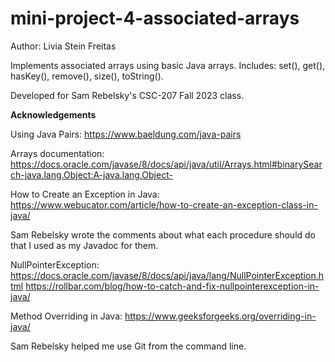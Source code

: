 # mini-project-4-associated-arrays

Author: Livia Stein Freitas

Implements associated arrays using basic Java arrays. Includes: set(), get(), hasKey(), remove(), size(), toString().

Developed for Sam Rebelsky's CSC-207 Fall 2023 class.

**Acknowledgements**

Using Java Pairs: https://www.baeldung.com/java-pairs

Arrays documentation: https://docs.oracle.com/javase/8/docs/api/java/util/Arrays.html#binarySearch-java.lang.Object:A-java.lang.Object-

How to Create an Exception in Java: https://www.webucator.com/article/how-to-create-an-exception-class-in-java/

Sam Rebelsky wrote the comments about what each procedure should do that I used as my Javadoc for them.

NullPointerException: https://docs.oracle.com/javase/8/docs/api/java/lang/NullPointerException.html
                      https://rollbar.com/blog/how-to-catch-and-fix-nullpointerexception-in-java/

Method Overriding in Java: https://www.geeksforgeeks.org/overriding-in-java/

Sam Rebelsky helped me use Git from the command line.


